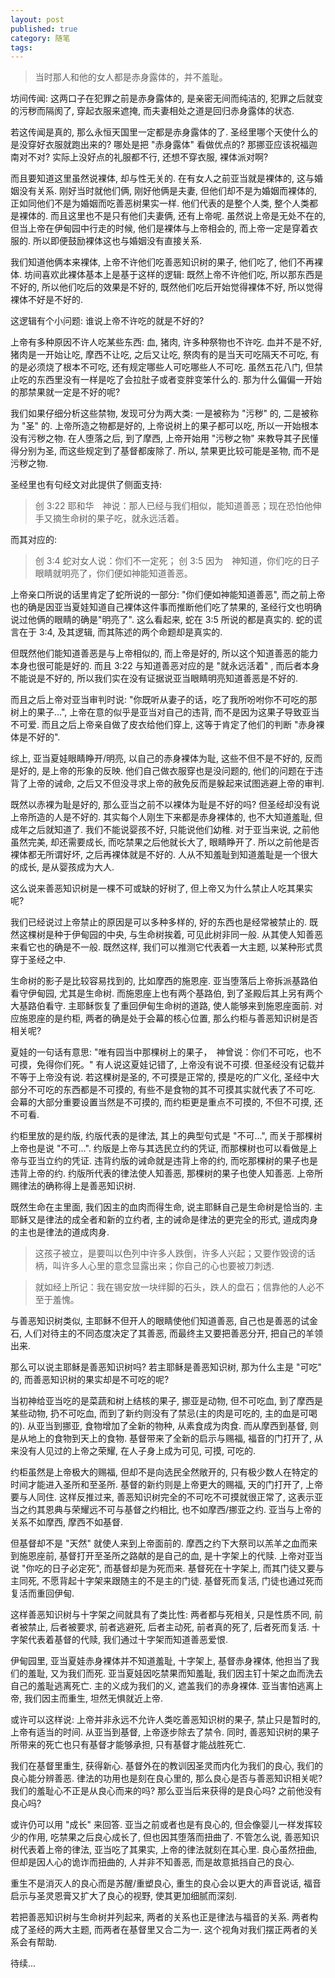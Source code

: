 ```yaml
---
layout: post
published: true
category: 随笔
tags:
---
```


>当时那人和他的女人都是赤身露体的，并不羞耻。

坊间传闻: 这两口子在犯罪之前是赤身露体的, 是亲密无间而纯洁的, 犯罪之后就变的污秽而隔阂了, 穿起衣服来遮掩, 而夫妻相处之道是回归赤身露体的状态.

若这传闻是真的, 那么永恒天国里一定都是赤身露体的了. 圣经里哪个天使什么的是没穿好衣服就跑出来的? 哪处是把 "赤身露体" 看做优点的? 那挪亚应该祝福迦南对不对? 实际上没好点的礼服都不行, 还想不穿衣服, 裸体派对啊?

而且要知道这里虽然说裸体, 却与性无关的. 在有女人之前亚当就是裸体的, 这与婚姻没有关系. 刚好当时就他们俩, 刚好他俩是夫妻, 但他们却不是为婚姻而裸体的, 正如同他们不是为婚姻而吃善恶树果实一样. 他们代表的是整个人类, 整个人类都是裸体的. 而且这里也不是只有他们夫妻俩, 还有上帝呢. 虽然说上帝是无处不在的, 但当上帝在伊甸园中行走的时候, 他们是裸体与上帝相会的, 而上帝一定是穿着衣服的. 所以即便鼓励裸体这也与婚姻没有直接关系.

我们知道他俩本来裸体, 上帝不许他们吃善恶知识树的果子, 他们吃了, 他们不再裸体. 坊间喜欢此裸体基本上是基于这样的逻辑: 既然上帝不许他们吃, 所以那东西是不好的, 所以他们吃后的效果是不好的, 既然他们吃后开始觉得裸体不好, 所以觉得裸体不好是不好的.

这逻辑有个小问题: 谁说上帝不许吃的就是不好的?

上帝有多种原因不许人吃某些东西: 血, 猪肉, 许多种祭物也不许吃. 血并不是不好, 猪肉是一开始让吃, 摩西不让吃, 之后又让吃, 祭肉有的是当天可吃隔天不可吃, 有的是必须烧了根本不可吃, 还有规定哪些人可吃哪些人不可吃. 虽然五花八门, 但禁止吃的东西里没有一样是吃了会拉肚子或者变胖变笨什么的. 那为什么偏偏一开始的那禁果就一定是不好的呢?

我们如果仔细分析这些禁物, 发现可分为两大类: 一是被称为 "污秽" 的, 二是被称为 "圣" 的. 上帝所造之物都是好的, 上帝说树上的果子都可以吃, 所以一开始根本没有污秽之物. 在人堕落之后, 到了摩西, 上帝开始用 "污秽之物" 来教导其子民懂得分别为圣, 而这些规定到了基督都废除了. 所以, 禁果更比较可能是圣物, 而不是污秽之物.

圣经里也有句经文对此提供了侧面支持:

>创 3:22 耶和华　神说：那人已经与我们相似，能知道善恶；现在恐怕他伸手又摘生命树的果子吃，就永远活着。

而其对应的:

>创 3:4 蛇对女人说：你们不一定死；
>创 3:5 因为　神知道，你们吃的日子眼睛就明亮了，你们便如神能知道善恶。

上帝亲口所说的话里肯定了蛇所说的一部分: "你们便如神能知道善恶", 而之前上帝也的确是因亚当夏娃知道自己裸体这件事而推断他们吃了禁果的, 圣经行文也明确说过他俩的眼睛的确是"明亮了". 这么看起来, 蛇在 3:5 所说的都是真实的. 蛇的谎言在于 3:4, 及其逻辑, 而其陈述的两个命题却是真实的.

但既然他们能知道善恶是与上帝相似的, 而上帝是好的, 所以这个知道善恶的能力本身也很可能是好的. 而且 3:22 与知道善恶对应的是 "就永远活着" , 而后者本身不能说是不好的, 所以我们实在没有证据说亚当眼睛明亮知道善恶是不好的.

而且之后上帝对亚当审判时说: "你既听从妻子的话，吃了我所吩咐你不可吃的那树上的果子...", 上帝在意的似乎是亚当对自己的违背, 而不是因为这果子导致亚当不可爱. 而且之后上帝亲自做了皮衣给他们穿上, 这等于肯定了他们的判断 "赤身裸体是不好的".

综上, 亚当夏娃眼睛睁开/明亮, 以自己的赤身裸体为耻, 这些不但不是不好的, 反而是好的, 是上帝的形象的反映. 他们自己做衣服穿也是没问题的, 他们的问题在于违背了上帝的诫命, 之后又不但没寻求上帝的赦免反而是躲起来试图逃避上帝的审判.

既然以赤裸为耻是好的, 那么亚当之前不以裸体为耻是不好的吗? 但圣经却没有说上帝所造的人是不好的. 其实每个人刚生下来都是赤身裸体的, 也不大知道羞耻, 但成年之后就知道了. 我们不能说婴孩不好, 只能说他们幼稚. 对于亚当来说, 之前他虽然完美, 却还需要成长, 而吃禁果之后他就长大了, 眼睛睁开了. 所以之前他是否裸体都无所谓好坏, 之后再裸体就是不好的. 人从不知羞耻到知道羞耻是一个很大的成长, 是从婴孩成为大人.

这么说来善恶知识树是一棵不可或缺的好树了, 但上帝又为什么禁止人吃其果实呢?

我们已经说过上帝禁止的原因是可以多种多样的, 好的东西也是经常被禁止的. 既然这棵树是种于伊甸园的中央, 与生命树挨着, 可见此树非同一般. 从其使人知善恶来看它也的确是不一般. 既然这样, 我们可以推测它代表着一大主题, 以某种形式贯穿于圣经之中. 

生命树的影子是比较容易找到的, 比如摩西的施恩座. 亚当堕落后上帝拆派基路伯看守伊甸园, 尤其是生命树. 而施恩座上也有两个基路伯, 到了圣殿后其上另有两个大基路伯看守. 主耶稣恢复了重回伊甸生命树的道路, 使人能够来到施恩座面前. 对应施恩座的是约柜, 两者的确是处于会幕的核心位置, 那么约柜与善恶知识树是否相关呢? 

夏娃的一句话有意思: "唯有园当中那棵树上的果子，　神曾说：你们不可吃，也不可摸，免得你们死。" 有人说这夏娃记错了, 上帝没有说不可摸. 但圣经没有记载并不等于上帝没有说. 若这棵树是圣的, 不可摸是正常的, 摸是吃的广义化, 圣经中大部分不可吃的东西都是不可摸的, 有些不是食物的其不可摸其实就代表了不可吃. 会幕的大部分重要设置当然是不可摸的, 而约柜更是重点不可摸的, 不但不可摸, 还不可看.

约柜里放的是约版, 约版代表的是律法, 其上的典型句式是 "不可...", 而关于那棵树上帝也是说 "不可...". 约版是上帝与其选民立约的凭证, 而那棵树也可以看做是上帝与亚当立约的凭证. 违背约版的诫命就是违背上帝的约, 而吃那棵树的果子也是违背上帝的约. 约版所代表的律法使人知善恶, 那棵树的果子也使人知善恶. 上帝所赐律法的确称得上是善恶知识树.

既然生命在主里面, 我们因主的血肉而得生命, 说主耶稣自己是生命树是恰当的. 主耶稣又是律法的成全者和新的立约者, 主的诫命是律法的更完全的形式, 道成肉身的主也是律法的道成肉身. 

>这孩子被立，是要叫以色列中许多人跌倒，许多人兴起；又要作毁谤的话柄，叫许多人心里的意念显露出来；你自己的心也要被刀刺透.

> 就如经上所记：我在锡安放一块绊脚的石头，跌人的盘石；信靠他的人必不至于羞愧。

与善恶知识树类似, 主耶稣不但开人的眼睛使他们知道善恶, 自己也是善恶的试金石, 人们对待主的不同态度决定了其善恶, 而最终主又要把善恶分开, 把自己的羊领出来.

那么可以说主耶稣是善恶知识树吗? 若主耶稣是善恶知识树, 那为什么主是 "可吃" 的, 而善恶知识树的果实却是不可吃的呢?

当初神给亚当吃的是菜蔬和树上结核的果子, 挪亚是动物, 但不可吃血, 到了摩西是某些动物, 扔不可吃血, 而到了新约则没有了禁忌(主的肉是可吃的, 主的血是可喝的). 从亚当到挪亚, 食物增加了全新的物种, 从素食成为肉食. 而从摩西到基督, 则是从地上的食物到天上的食物. 基督带来了全新的启示与赐福, 福音的门打开了, 从来没有人见过的上帝之荣耀, 在人子身上成为可见, 可摸, 可吃的.

约柜虽然是上帝极大的赐福, 但却不是向选民全然敞开的, 只有极少数人在特定的时间才能进入圣所和至圣所. 基督的新约则是上帝更大的赐福, 天的门打开了, 上帝要与人同住. 这样反推过来, 善恶知识树完全的不可吃不可摸就很正常了, 这表示亚当之约其恩典与荣耀远不可与基督之约相比, 也不如摩西/挪亚之约. 亚当与上帝的关系不如摩西, 摩西不如基督.

但基督却不是 "天然" 就使人来到上帝面前的. 摩西之约下大祭司以羔羊之血而来到施恩座前, 基督打开至圣所之路献的是自己的血, 是十字架上的代赎. 上帝对亚当说 "你吃的日子必定死", 而基督却是为死而来. 基督死在十字架上, 而其门徒又要与主同死, 不愿背起十字架来跟随主的不是主的门徒. 基督死而复活, 门徒也通过死而复活而重回伊甸. 

这样善恶知识树与十字架之间就具有了类比性: 两者都与死相关, 只是性质不同, 前者被禁止, 后者被要求, 前者逃避死, 后者主动死, 前者真的死了, 后者死而复活. 十字架代表着基督的代赎, 我们通过十字架而知道善恶爱恨. 

伊甸园里, 亚当夏娃赤身裸体并不知道羞耻, 十字架上, 基督赤身裸体, 他担当了我们的羞耻, 又为我们而死. 亚当夏娃因吃禁果而知羞耻, 我们因主钉十架之血而洗去自己的羞耻逃离死亡. 主的义成为我们的义, 遮盖我们的赤身裸体. 亚当害怕逃离上帝, 我们因主而重生, 坦然无惧就近上帝. 

或许可以这样说: 上帝并非永远不允许人类吃善恶知识树的果子, 禁止只是暂时的, 上帝有适当的时间. 从亚当到基督, 上帝逐步除去了禁令. 同时, 善恶知识树的果子所带来的死亡也只有基督才能够承担, 只有基督才能战胜死亡. 

我们在基督里重生, 获得新心. 基督外在的教训因圣灵而内化为我们的良心, 我们的良心能分辨善恶. 律法的功用也是刻在良心里的, 那么良心是否与善恶知识相关呢? 我们的羞耻心不正是从良心而来的吗? 那么亚当后来获得的是良心吗? 之前他没有良心吗?

或许仍可以用 "成长" 来回答. 亚当之前或者也是有良心的, 但会像婴儿一样发挥较少的作用, 吃禁果之后良心成长了, 但也因其堕落而扭曲了. 不管怎么说, 善恶知识树代表着上帝的律法, 亚当吃了其果实, 上帝的律法就刻在其心里. 良心虽然扭曲, 但却是因人心的诡诈而扭曲的, 人并非不知善恶, 而是故意抵挡自己的良心. 

重生不是消灭人的良心而是苏醒/重塑良心, 重生的良心会以更大的声音说话, 福音启示与圣灵恩膏又扩大了良心的视野, 使其更加细腻而深刻.

若把善恶知识树与生命树并列起来, 两者的关系也正是律法与福音的关系.  两者构成了圣经的两大主题, 而两者在基督里又合二为一. 这个视角对我们摆正两者的关系会有帮助.

待续...